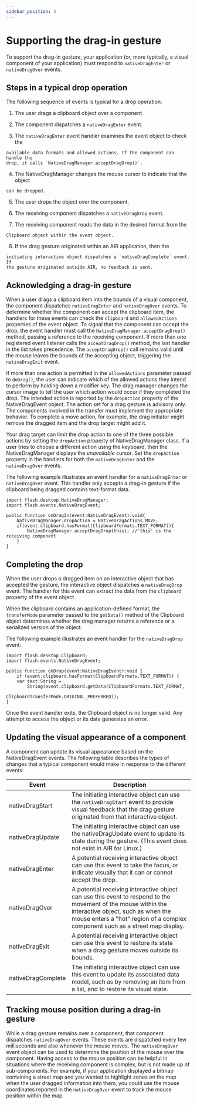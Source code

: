 ```yaml
---
sidebar_position: 3
---
```


# Supporting the drag-in gesture

To support the drag-in gesture, your application (or, more typically, a visual
component of your application) must respond to `nativeDragEnter` or
`nativeDragOver` events.

## Steps in a typical drop operation

The following sequence of events is typical for a drop operation:

1.  The user drags a clipboard object over a component.

2.  The component dispatches a `nativeDragEnter` event.

3.  The `nativeDragEnter` event handler examines the event object to check the
```
available data formats and allowed actions. If the component can handle the
drop, it calls `NativeDragManager.acceptDragDrop()`.
```

4.  The NativeDragManager changes the mouse cursor to indicate that the object
```
can be dropped.
```

5.  The user drops the object over the component.

6.  The receiving component dispatches a `nativeDragDrop` event.

7.  The receiving component reads the data in the desired format from the
```
Clipboard object within the event object.
```

8.  If the drag gesture originated within an AIR application, then the
```
initiating interactive object dispatches a `nativeDragComplete` event. If
the gesture originated outside AIR, no feedback is sent.
```

## Acknowledging a drag-in gesture

When a user drags a clipboard item into the bounds of a visual component, the
component dispatches `nativeDragEnter` and `nativeDragOver` events. To determine
whether the component can accept the clipboard item, the handlers for these
events can check the `clipboard` and `allowedActions` properties of the event
object. To signal that the component can accept the drop, the event handler must
call the `NativeDragManager.acceptDragDrop()` method, passing a reference to the
receiving component. If more than one registered event listener calls the
`acceptDragDrop()` method, the last handler in the list takes precedence. The
`acceptDragDrop()` call remains valid until the mouse leaves the bounds of the
accepting object, triggering the `nativeDragExit` event.

If more than one action is permitted in the `allowedActions` parameter passed to
`doDrag()`, the user can indicate which of the allowed actions they intend to
perform by holding down a modifier key. The drag manager changes the cursor
image to tell the user which action would occur if they completed the drop. The
intended action is reported by the `dropAction` property of the NativeDragEvent
object. The action set for a drag gesture is advisory only. The components
involved in the transfer must implement the appropriate behavior. To complete a
move action, for example, the drag initiator might remove the dragged item and
the drop target might add it.

Your drag target can limit the drop action to one of the three possible actions
by setting the `dropAction` property of NativeDragManager class. If a user tries
to choose a different action using the keyboard, then the NativeDragManager
displays the _unavailable_ cursor. Set the `dropAction` property in the handlers
for both the `nativeDragEnter` and the `nativeDragOver` events.

The following example illustrates an event handler for a `nativeDragEnter` or
`nativeDragOver` event. This handler only accepts a drag-in gesture if the
clipboard being dragged contains text-format data.

```
import flash.desktop.NativeDragManager;
import flash.events.NativeDragEvent;

public function onDragIn(event:NativeDragEvent):void{
	NativeDragManager.dropAction = NativeDragActions.MOVE;
	if(event.clipboard.hasFormat(ClipboardFormats.TEXT_FORMAT)){
		NativeDragManager.acceptDragDrop(this); //'this' is the receiving component
	}
}
```

## Completing the drop

When the user drops a dragged item on an interactive object that has accepted
the gesture, the interactive object dispatches a `nativeDragDrop` event. The
handler for this event can extract the data from the `clipboard` property of the
event object.

When the clipboard contains an application-defined format, the `transferMode`
parameter passed to the `getData()` method of the Clipboard object determines
whether the drag manager returns a reference or a serialized version of the
object.

The following example illustrates an event handler for the `nativeDragDrop`
event:

```
import flash.desktop.Clipboard;
import flash.events.NativeDragEvent;

public function onDrop(event:NativeDragEvent):void {
	if (event.clipboard.hasFormat(ClipboardFormats.TEXT_FORMAT)) {
	var text:String =
		String(event.clipboard.getData(ClipboardFormats.TEXT_FORMAT,
									ClipboardTransferMode.ORIGINAL_PREFERRED));
}
```

Once the event handler exits, the Clipboard object is no longer valid. Any
attempt to access the object or its data generates an error.

## Updating the visual appearance of a component

A component can update its visual appearance based on the NativeDragEvent
events. The following table describes the types of changes that a typical
component would make in response to the different events:

| Event              | Description                                                                                                                                                                                                                          |
| ------------------ | ------------------------------------------------------------------------------------------------------------------------------------------------------------------------------------------------------------------------------------ |
| nativeDragStart    | The initiating interactive object can use the `nativeDragStart` event to provide visual feedback that the drag gesture originated from that interactive object.                                                                      |
| nativeDragUpdate   | The initiating interactive object can use the nativeDragUpdate event to update its state during the gesture. (This event does not exist in AIR for Linux.)                                                                           |
| nativeDragEnter    | A potential receiving interactive object can use this event to take the focus, or indicate visually that it can or cannot accept the drop.                                                                                           |
| nativeDragOver     | A potential receiving interactive object can use this event to respond to the movement of the mouse within the interactive object, such as when the mouse enters a "hot" region of a complex component such as a street map display. |
| nativeDragExit     | A potential receiving interactive object can use this event to restore its state when a drag gesture moves outside its bounds.                                                                                                       |
| nativeDragComplete | The initiating interactive object can use this event to update its associated data model, such as by removing an item from a list, and to restore its visual state.                                                                  |

## Tracking mouse position during a drag-in gesture

While a drag gesture remains over a component, that component dispatches
`nativeDragOver` events. These events are dispatched every few milliseconds and
also whenever the mouse moves. The `nativeDragOver` event object can be used to
determine the position of the mouse over the component. Having access to the
mouse position can be helpful in situations where the receiving component is
complex, but is not made up of sub-components. For example, if your application
displayed a bitmap containing a street map and you wanted to highlight zones on
the map when the user dragged information into them, you could use the mouse
coordinates reported in the `nativeDragOver` event to track the mouse position
within the map.

